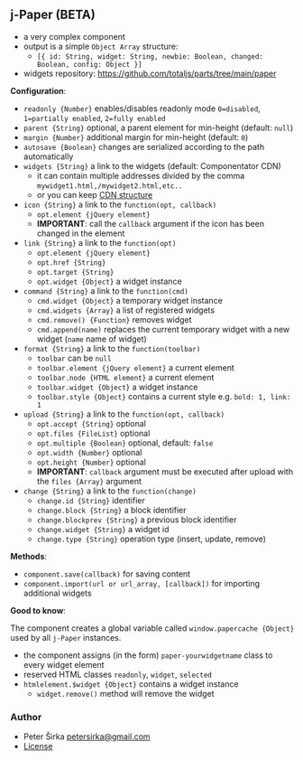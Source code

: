 ## j-Paper (BETA)

- a very complex component
- output is a simple `Object Array` structure:
	- `[{ id: String, widget: String, newbie: Boolean, changed: Boolean, config: Object }]`
- widgets repository: https://github.com/totaljs/parts/tree/main/paper

__Configuration__:

- `readonly {Number}` enables/disables readonly mode `0=disabled`, `1=partially enabled`, `2=fully enabled`
- `parent {String}` optional, a parent element for min-height (default: `null`)
- `margin {Number}` additional margin for min-height (default: `0`)
- `autosave {Boolean}` changes are serialized according to the path automatically
- `widgets {String}` a link to the widgets (default: Componentator CDN)
	- it can contain multiple addresses divided by the comma `mywidget1.html,/mywidget2.html,etc..`
	- or you can keep [CDN structure](https://github.com/totaljs/parts/blob/main/cdn/paper/db.json)
- `icon {String}` a link to the `function(opt, callback)`
	- `opt.element {jQuery element}`
	- __IMPORTANT__: call the `callback` argument if the icon has been changed in the element
- `link {String}` a link to the `function(opt)`
	- `opt.element {jQuery element}`
	- `opt.href {String}`
	- `opt.target {String}`
	- `opt.widget {Object}` a widget instance
- `command {String}` a link to the `function(cmd)`
	- `cmd.widget {Object}` a temporary widget instance
	- `cmd.widgets {Array}` a list of registered widgets
	- `cmd.remove() {Function}` removes widget
	- `cmd.append(name)` replaces the current temporary widget with a new widget (`name` name of widget)
- `format {String}` a link to the `function(toolbar)`
	- `toolbar` can be `null`
	- `toolbar.element {jQuery element}` a current element
	- `toolbar.node {HTML element}` a current element
	- `toolbar.widget {Object}` a widget instance
	- `toolbar.style {Object}` contains a current style e.g. `bold: 1, link: 1`
- `upload {String}` a link to the `function(opt, callback)`
	- `opt.accept {String}` optional
	- `opt.files {FileList}` optional
	- `opt.multiple {Boolean}` optional, default: `false`
	- `opt.width {Number}` optional
	- `opt.height {Number}` optional
	- __IMPORTANT__: `callback` argument must be executed after upload with the `files {Array}` argument
- `change {String}` a link to the `function(change)`
	- `change.id {String}` identifier
	- `change.block {String}` a block identifier
	- `change.blockprev {String}` a previous block identifier
	- `change.widget {String}` a widget id
	- `change.type {String}` operation type (insert, update, remove)

__Methods__:

- `component.save(callback)` for saving content
- `component.import(url or url_array, [callback])` for importing additional widgets

__Good to know__:

The component creates a global variable called `window.papercache {Object}` used by all `j-Paper` instances.

- the component assigns (in the form) `paper-yourwidgetname` class to every widget element
- reserved HTML classes `readonly`, `widget`, `selected`
- `htmlelement.$widget {Object}` contains a widget instance
	- `widget.remove()` method will remove the widget

### Author

- Peter Širka <petersirka@gmail.com>
- [License](https://www.totaljs.com/license/)
